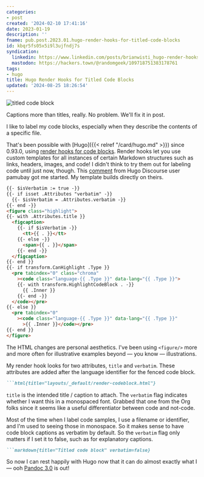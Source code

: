 ```yaml
---
categories:
- post
created: '2024-02-10 17:41:16'
date: 2023-01-19
description: ''
fname: pub.post.2023.01.hugo-render-hooks-for-titled-code-blocks
id: kbqr5fs05x5i9l3ujfndj7s
syndication:
  linkedin: https://www.linkedin.com/posts/brianwisti_hugo-render-hooks-for-titled-code-blocks-activity-7022000696434556928-PSRJ
  mastodon: https://hackers.town/@randomgeek/109718751383178761
tags:
- hugo
title: Hugo Render Hooks for Titled Code Blocks
updated: '2024-08-25 18:26:54'
---
```


![titled code block](assets/img/2023/cover-2023-01-19.png "an illustrative example")

Captions more than titles, really. No problem. We'll fix it in post.

<!--more-->

I like to label my code blocks, especially when they describe the contents of a specific file.

That's been possible with [Hugo]({{< relref "/card/hugo.md" >}}) since 0.93.0, using [render hooks for code blocks](https://gohugo.io/templates/render-hooks/#render-hooks-for-code-blocks). Render hooks let you use custom templates for all instances of certain Markdown structures such as links, headers, images, and code! I didn't think to try them out for labeling code until just now, though. This [comment](https://discourse.gohugo.io/t/is-there-a-good-reason-not-to-have-a-mechanism-facilitating-a-title-for-code-blocks/40554/3) from Hugo Discourse user pamubay got me started. My template builds directly on theirs.

```html {title="layouts/_default/render-codeblock.html"}
{{- $isVerbatim := true -}}
{{- if isset .Attributes "verbatim" -}}
  {{- $isVerbatim = .Attributes.verbatim -}}
{{- end -}}
<figure class="highlight">
{{- with .Attributes.title }}
  <figcaption>
    {{- if $isVerbatim -}}
      <tt>{{ . }}</tt>
    {{- else -}}
      <span>{{ . }}</span>
    {{- end -}}
  </figcaption>
{{- end }}
{{- if transform.CanHighlight .Type }}
  <pre tabindex="0" class="chroma"
    ><code class="language-{{ .Type }}" data-lang="{{ .Type }}">
    {{- with transform.HighlightCodeBlock . -}}
      {{ .Inner }}
    {{- end -}}
  </code></pre>
{{- else }}
  <pre tabindex="0"
    ><code class="language-{{ .Type }}" data-lang="{{ .Type }}"
      >{{ .Inner }}</code></pre>
{{- end }}
</figure>
```

The HTML changes are personal aesthetics. I've been using `<figure/>` more and more often for illustrative examples beyond — you know — illustrations.

My render hook looks for two attributes, `title` and `verbatim`. These attributes are added after the language identifier for the fenced code block.

````markdown {title="Titled code block" verbatim=false collapsed=false}
```html{title="layouts/_default/render-codeblock.html"}
````

`title` is the intended title / caption to attach. The `verbatim` flag indicates whether I want this in a monospaced font. Grabbed that one from the Org folks since it seems like a useful differentiator between code and not-code.

Most of the time when I label code samples, I use a filename or identifier, and I'm used to seeing those in monospace. So it makes sense to have code block captions as verbatim by default. So the `verbatim` flag only matters if I set it to false, such as for explanatory captions.

````markdown { title="non-verbatim code block" verbatim=false collapsed=false}
```markdown{title="Titled code block" verbatim=false}
````

So now I can rest happily with Hugo now that it can do almost exactly what I — ooh [Pandoc 3.0](https://pandoc.org/releases.html#pandoc-3.0-2023-01-18) is out!